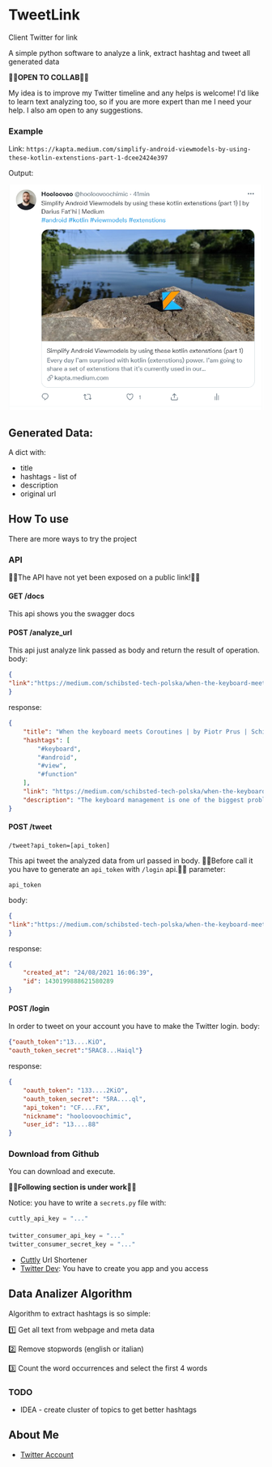# TweetLink

Client Twitter for link

A simple python software to analyze a link, extract hashtag and tweet all generated data

📣📣**OPEN TO COLLAB**📣📣

My idea is to improve my Twitter timeline and any helps is welcome!
I'd like to learn text analyzing too, so if you are more expert than me I need your help.
I also am open to any suggestions.

### Example

Link: `https://kapta.medium.com/simplify-android-viewmodels-by-using-these-kotlin-extenstions-part-1-dcee2424e397`

Output:

![Example Tweet](example_tweet_link.png)

## Generated Data:

A dict with:

* title
* hashtags - list of
* description
* original url

## How To use

There are more ways to try the project

### API

🛑🛑The API have not yet been exposed on a public link!🛑🛑

#### GET /docs
This api shows you the swagger docs

#### POST /analyze_url
This api just analyze link passed as body and return the result of operation.
body:

``` json
{
"link":"https://medium.com/schibsted-tech-polska/when-the-keyboard-meets-coroutines-9b09c0b159e1"
}
```

response:

``` json
{
    "title": "When the keyboard meets Coroutines | by Piotr Prus | Schibsted Tech Polska | Medium",
    "hashtags": [
        "#keyboard",
        "#android",
        "#view",
        "#function"
    ],
    "link": "https://medium.com/schibsted-tech-polska/when-the-keyboard-meets-coroutines-9b09c0b159e1",
    "description": "The keyboard management is one of the biggest problems of the Android platform since API 1. That was almost 12 years ago. However, there…"
}
```

#### POST /tweet
`/tweet?api_token=[api_token]`

This api tweet the analyzed data from url passed in body. 🔴🔴Before call it you have to generate an `api_token` with `/login` api.🔴🔴
parameter:
```
api_token 
```
body:

``` json
{
"link":"https://medium.com/schibsted-tech-polska/when-the-keyboard-meets-coroutines-9b09c0b159e1"
}
```

response:

``` json
{
    "created_at": "24/08/2021 16:06:39",
    "id": 1430199888621580289
}
```

#### POST /login
In order to tweet on your account you have to make the Twitter login.
body:
```json
{"oauth_token":"13....KiO",
"oauth_token_secret":"5RAC8...Haiql"}
```

response:
```json
{
    "oauth_token": "133....2KiO",
    "oauth_token_secret": "5RA....ql",
    "api_token": "CF....FX",
    "nickname": "hooloovoochimic",
    "user_id": "13....88"
}
```

### Download from Github
You can download and execute.

🛑🛑**Following section is under work**🛑🛑

Notice: you have to write a `secrets.py` file with:

``` python
cuttly_api_key = "..."

twitter_consumer_api_key = "..."
twitter_consumer_secret_key = "..."
```

* [Cuttly](https://cutt.ly/) Url Shortener
* [Twitter Dev](https://developer.twitter.com/): You have to create you app and you access

## Data Analizer Algorithm

Algorithm to extract hashtags is so simple:

1️⃣ Get all text from webpage and meta data

2️⃣ Remove stopwords (english or italian)

3️⃣ Count the word occurrences and select the first 4 words

### TODO

* IDEA - create cluster of topics to get better hashtags

## About Me

* [Twitter Account](https://twitter.com/hooloovoochimic)
